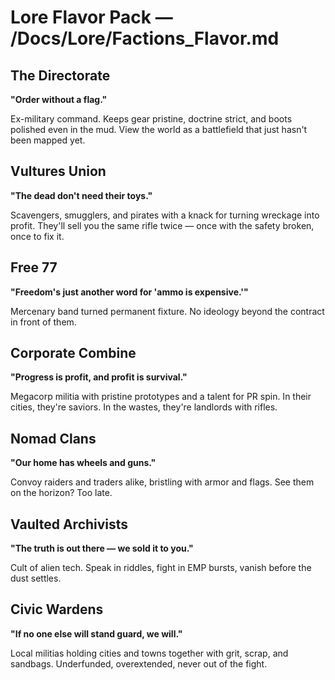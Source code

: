 # Lore Flavor Pack — /Docs/Lore/Factions_Flavor.md

## The Directorate
**"Order without a flag."**

Ex-military command. Keeps gear pristine, doctrine strict, and boots polished even in the mud. View the world as a battlefield that just hasn't been mapped yet.

## Vultures Union
**"The dead don't need their toys."**

Scavengers, smugglers, and pirates with a knack for turning wreckage into profit.
They'll sell you the same rifle twice — once with the safety broken, once to fix it.

## Free 77
**"Freedom's just another word for 'ammo is expensive.'"**

Mercenary band turned permanent fixture. No ideology beyond the contract in front of them.

## Corporate Combine
**"Progress is profit, and profit is survival."**

Megacorp militia with pristine prototypes and a talent for PR spin. In their cities, they're saviors. In the wastes, they're landlords with rifles.

## Nomad Clans
**"Our home has wheels and guns."**

Convoy raiders and traders alike, bristling with armor and flags. See them on the horizon? Too late.

## Vaulted Archivists
**"The truth is out there — we sold it to you."**

Cult of alien tech. Speak in riddles, fight in EMP bursts, vanish before the dust settles.

## Civic Wardens
**"If no one else will stand guard, we will."**

Local militias holding cities and towns together with grit, scrap, and sandbags. Underfunded, overextended, never out of the fight.
